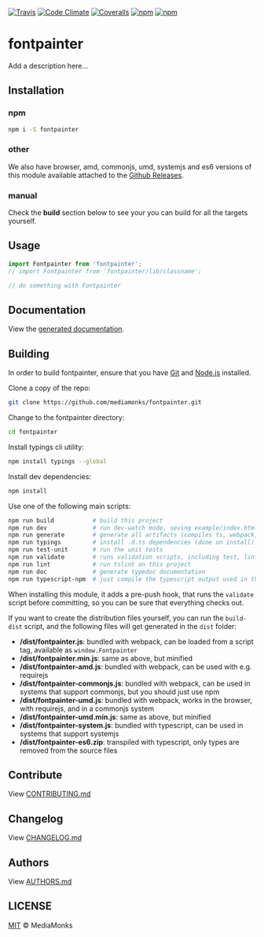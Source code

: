 [![Travis](https://img.shields.io/travis/mediamonks/fontpainter.svg?maxAge=2592000)](https://travis-ci.org/mediamonks/fontpainter)
[![Code Climate](https://img.shields.io/codeclimate/github/mediamonks/fontpainter.svg?maxAge=2592000)](https://codeclimate.com/github/mediamonks/fontpainter)
[![Coveralls](https://img.shields.io/coveralls/mediamonks/fontpainter.svg?maxAge=2592000)](https://coveralls.io/github/mediamonks/fontpainter?branch=master)
[![npm](https://img.shields.io/npm/v/fontpainter.svg?maxAge=2592000)](https://www.npmjs.com/package/fontpainter)
[![npm](https://img.shields.io/npm/dm/fontpainter.svg?maxAge=2592000)](https://www.npmjs.com/package/fontpainter)

# fontpainter

Add a description here...


## Installation

### npm

```sh
npm i -S fontpainter
```

### other

We also have browser, amd, commonjs, umd, systemjs and es6 versions of
this module available attached to the [Github Releases](https://github.com/mediamonks/fontpainter/releases).

<!---

Note: The below cannot be used yet, as there is no way to link to a
specific version yet without updating this readme manually after each
new version.


### browser

```html
<script src="http://mediamonks-development.s3.amazonaws.com/seng/libs/fontpainter/1.2.0/fontpainter.min.js"></script>
```
```js
console.log(window.Fontpainter)
```

### other

Besides the browser version, there are other versions available for
download as well:

- [browser](http://mediamonks-development.s3.amazonaws.com/seng/libs/fontpainter/1.2.0/fontpainter.js) (and [minified](http://mediamonks-development.s3.amazonaws.com/seng/libs/fontpainter/1.2.0/fontpainter.min.js))
- [umd](http://mediamonks-development.s3.amazonaws.com/seng/libs/fontpainter/1.2.0/fontpainter.js) (and [minified](http://mediamonks-development.s3.amazonaws.com/seng/libs/fontpainter/1.2.0/fontpainter-umd.min.js))
- [amd](http://mediamonks-development.s3.amazonaws.com/seng/libs/fontpainter/1.2.0/fontpainter-amd.js)
- [commonjs](http://mediamonks-development.s3.amazonaws.com/seng/libs/fontpainter/1.2.0/fontpainter-commonjs.js)
- [systemjs](http://mediamonks-development.s3.amazonaws.com/seng/libs/fontpainter/1.2.0/fontpainter-system.js)
- [es6](http://mediamonks-development.s3.amazonaws.com/seng/libs/fontpainter/1.2.0/fontpainter-es6.zip)

-->

### manual

Check the **build** section below to see your you can build for all the
targets yourself.

## Usage

```ts
import Fontpainter from 'fontpainter';
// import Fontpainter from 'fontpainter/lib/classname';

// do something with Fontpainter
```


## Documentation

View the [generated documentation](https://rawgit.com/mediamonks/fontpainter/master/doc/typedoc/index.html).


## Building

In order to build fontpainter, ensure that you have [Git](http://git-scm.com/downloads)
and [Node.js](http://nodejs.org/) installed.

Clone a copy of the repo:
```sh
git clone https://github.com/mediamonks/fontpainter.git
```

Change to the fontpainter directory:
```sh
cd fontpainter
```

Install typings cli utility:
```sh
npm install typings --global
```

Install dev dependencies:
```sh
npm install
```

Use one of the following main scripts:
```sh
npm run build           # build this project
npm run dev             # run dev-watch mode, seving example/index.html in the browser
npm run generate        # generate all artifacts (compiles ts, webpack, docs and coverage)
npm run typings         # install .d.ts dependencies (done on install)
npm run test-unit       # run the unit tests
npm run validate        # runs validation scripts, including test, lint and coverage check
npm run lint            # run tslint on this project
npm run doc             # generate typedoc documentation
npm run typescript-npm  # just compile the typescript output used in the npm module
```

When installing this module, it adds a pre-push hook, that runs the `validate`
script before committing, so you can be sure that everything checks out.

If you want to create the distribution files yourself, you can run the
`build-dist` script, and the following files will get generated in the
`dist` folder:

- **/dist/fontpainter.js**: bundled with webpack, can be loaded from
	a script tag, available as `window.Fontpainter`
- **/dist/fontpainter.min.js**: same as above, but minified
- **/dist/fontpainter-amd.js**: bundled with webpack, can be used
	with e.g. requirejs
- **/dist/fontpainter-commonjs.js**: bundled with webpack, can be
	used in systems that support commonjs, but you should just use npm
- **/dist/fontpainter-umd.js**: bundled with webpack, works in the
	browser, with requirejs, and in a commonjs system
- **/dist/fontpainter-umd.min.js**: same as above, but minified
- **/dist/fontpainter-system.js**: bundled with typescript, can be
	used in systems	that support systemjs
- **/dist/fontpainter-es6.zip**: transpiled with typescript, only
	types are removed from the source files

## Contribute

View [CONTRIBUTING.md](./CONTRIBUTING.md)


## Changelog

View [CHANGELOG.md](./CHANGELOG.md)


## Authors

View [AUTHORS.md](./AUTHORS.md)


## LICENSE

[MIT](./LICENSE) © MediaMonks


